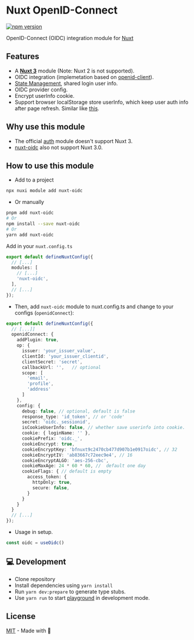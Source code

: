 # Nuxt OpenID-Connect
[![npm version](https://img.shields.io/npm/v/nuxt-openid-connect.svg?style=flat)](https://www.npmjs.com/package/nuxt-openid-connect)

OpenID-Connect (OIDC) integration module for [Nuxt](https://github.com/nuxt/nuxt)

## Features

- A [**Nuxt 3**](https://v3.nuxtjs.org) module (Note: Nuxt 2 is not supported).
- OIDC integration (implemetation based on [openid-client](https://github.com/panva/node-openid-client)).
- [State Management](https://v3.nuxtjs.org/guide/features/state-management/), shared login user info.
- OIDC provider config.
- Encrypt userInfo cookie.
- Support browser localStorage store userInfo, which keep user auth info after page refresh. Similar like [this](https://stackoverflow.com/questions/68174642/how-to-keep-user-authenticated-after-refreshing-the-page-in-nuxtjs).

## Why use this module 

- The official [auth](https://github.com/nuxt-community/auth-module/issues/1719) module doesn't support Nuxt 3.
- [nuxt-oidc](https://github.com/deko2369/nuxt-oidc) also not support Nuxt 3.0.

## How to use this module

- Add to a project
```bash
npx nuxi module add nuxt-oidc
```

- Or manually
```bash
pnpm add nuxt-oidc
# Or
npm install --save nuxt-oidc
# Or
yarn add nuxt-oidc
```

Add in your `nuxt.config.ts`
```ts
export default defineNuxtConfig({
  // [...]
  modules: [
    // [...]
    'nuxt-oidc',
  ],
  // [...]
});
```

- Then, add `nuxt-oidc` module to nuxt.config.ts and change to your configs (`openidConnect`):
```ts
export default defineNuxtConfig({
  // [...]]
  openidConnect: {
    addPlugin: true,
    op: {
      issuer: 'your_issuer_value',
      clientId: 'your_issuer_clientid',
      clientSecret: 'secret',
      callbackUrl: '',   // optional
      scope: [
        'email',
        'profile',
        'address'
      ]
    },
    config: {
      debug: false, // optional, default is false
      response_type: 'id_token', // or 'code'
      secret: 'oidc._sessionid',
      isCookieUserInfo: false, // whether save userinfo into cookie.
      cookie: { loginName: '' },
      cookiePrefix: 'oidc._',
      cookieEncrypt: true,
      cookieEncryptKey: 'bfnuxt9c2470cb477d907b1e0917oidc', // 32
      cookieEncryptIV: 'ab83667c72eec9e4', // 16
      cookieEncryptALGO: 'aes-256-cbc',
      cookieMaxAge: 24 * 60 * 60, //  default one day
      cookieFlags: { // default is empty 
        access_token: { 
          httpOnly: true,
          secure: false,
        }
      }
    }
  }
  // [...]
});
```

- Usage in setup.

```ts
const oidc = useOidc()
```

## 💻 Development

- Clone repository
- Install dependencies using `yarn install`
- Run `yarn dev:prepare` to generate type stubs.
- Use `yarn run` to start [playground](./playground) in development mode.

## License

[MIT](./LICENSE) - Made with 💚
